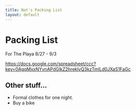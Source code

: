 ```yaml
---
title: Nat's Packing List
layout: default
---
```


# Packing List

For The Playa 8/27 - 9/3

<https://docs.google.com/spreadsheet/ccc?key=0AgqMxxNYvnAPdGlkZ2hreklvQ3kzTmlLd0JXaS1FaGc>

## Other stuff...

 * Formal clothes for one night.
 * Buy a bike
